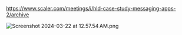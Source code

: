 https://www.scaler.com/meetings/i/hld-case-study-messaging-apps-2/archive

![Screenshot 2024-03-22 at 12.57.54 AM.png](Screenshot%202024-03-22%20at%2012.57.54%E2%80%AFAM.png)




























